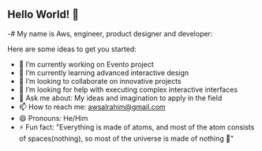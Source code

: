 ## Hello World! 👋

-# My name is Aws, engineer, product designer and developer:



<!--
**Aws-star/Aws-star** is a ✨ _special_ ✨ repository because its `README.md` (this file) appears on your GitHub profile.
-->

Here are some ideas to get you started:

- 🔭 I’m currently working on Evento project
- 🌱 I’m currently learning advanced interactive design
- 👯 I’m looking to collaborate on innovative projects
- 🤔 I’m looking for help with executing complex interactive interfaces
- 💬 Ask me about: My ideas and imagination to apply in the field
- 📫 How to reach me: awsalrahim@gmail.com
- 😄 Pronouns: He/Him
- ⚡ Fun fact: "Everything is made of atoms, and most of the atom consists of spaces(nothing), so most of the universe is made of nothing 🤔"
